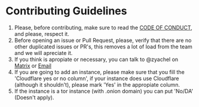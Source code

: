 # Contributing Guidelines

1. Please, before contributing, make sure to read the [CODE OF CONDUCT](CODE_OF_CONDUCT.md), and please, respect it.
2. Before opening an issue or Pull Request, please, verify that there are no other duplicated issues or PR's, this removes a lot of load from the team
and we will apreciate it.
3. If you think is apropiate or necessary, you can talk to @zyachel on [Matrix](https://matrix.to/#/@ninal:matrix.org) or [Email](mailto:aricla@protonmail.com)
4. If you are going to add an instance, please make sure that you fill the 'Cloudflare yes or no column', if your instance does use Cloudflare (although it shouldn't), please mark 'Yes' in the appropiate column.
5. If the instance is a tor instance (with .onion domain) you can put 'No/DA' (Doesn't apply).
